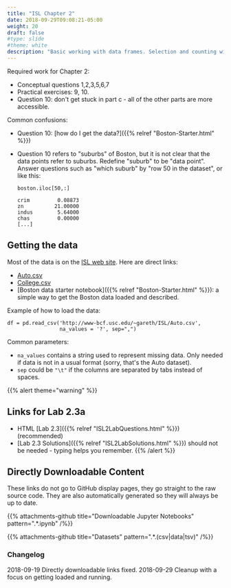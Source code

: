 ```yaml
---
title: "ISL Chapter 2"
date: 2018-09-29T09:08:21-05:00
weight: 20
draft: false
#type: slide
#theme: white
description: "Basic working with data frames. Selection and counting without loops. Graphs, especially scatterplot and bar graph."
---
```


Required work for Chapter 2:

* Conceptual questions 1,2,3,5,6,7
* Practical exercises: 9, 10.
* Question 10: don't get stuck in part c - all of the other parts
  are more accessible.

Common confusions:

* Question 10: [how do I get the data?]({{% relref "Boston-Starter.html" %}})
* Question 10 refers to "suburbs" of Boston, but it is not clear that
  the data points refer to suburbs. Redefine "suburb" to be "data
  point". Answer questions such as "which suburb" by "row 50 in the
  dataset", or like this:
  
    ```
    boston.iloc[50,:]

    crim         0.08873
    zn          21.00000
    indus        5.64000
    chas         0.00000
    [...]
    ```

## Getting the data

Most of the data is on the [ISL web
site](http://www-bcf.usc.edu/~gareth/ISL/data.html). Here are direct
links:

* [Auto.csv](http://www-bcf.usc.edu/~gareth/ISL/Auto.csv)
* [College.csv](http://www-bcf.usc.edu/~gareth/ISL/College.csv)
* [Boston data starter notebook]({{% relref "Boston-Starter.html" %}}):
  a simple way to get the Boston data loaded and described.

Example of how to load the data:

```
df = pd.read_csv('http://www-bcf.usc.edu/~gareth/ISL/Auto.csv', 
                 na_values = '?', sep=",")
```

Common parameters: 

* `na_values` contains a string used to represent missing
  data. Only needed if data is not in a usual format (sorry, that's
  the Auto dataset).
* `sep` could be `"\t"` if the columns are separated
by tabs instead of spaces. 

{{% alert theme="warning" %}}
## Links for Lab 2.3a

* HTML [Lab 2.3]({{% relref "ISL2LabQuestions.html" %}}) (recommended)
* [Lab 2.3 Solutions]({{% relref
  "ISL2LabSolutions.html" %}}) should not be needed - typing helps you remember.
{{% /alert %}}



## Directly Downloadable Content
These links do not go to GitHub display pages, they go straight to the
raw source code. They are also automatically generated so they will
always be up to date.

{{% attachments-github title="Downloadable Jupyter Notebooks" pattern=".*\.ipynb" /%}}

{{% attachments-github title="Datasets" pattern=".*\.(csv|data|tsv)" /%}}


### Changelog
2018-09-19 Directly downloadable links fixed.
2018-09-29 Cleanup with a focus on getting loaded and running.

